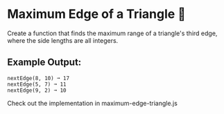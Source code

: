 # Maximum Edge of a Triangle 📐
Create a function that finds the maximum range of a triangle's third edge, where the side lengths are all integers.

## Example Output:
```
nextEdge(8, 10) ➞ 17
nextEdge(5, 7) ➞ 11
nextEdge(9, 2) ➞ 10
```
Check out the implementation in maximum-edge-triangle.js
